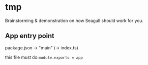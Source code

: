 # __tmp__

Brainstorming & demonstration on how Seagull should work for you.

## App entry point

package.json -> "main" (-> index.ts)

this file must do `module.exports = app`